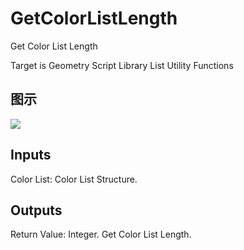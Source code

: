 # GetColorListLength

Get Color List Length

Target is Geometry Script Library List Utility Functions

## 图示

![]($-20221218-19105903.png)

## Inputs

Color List: Color List Structure.  

## Outputs

Return Value: Integer. Get Color List Length.

